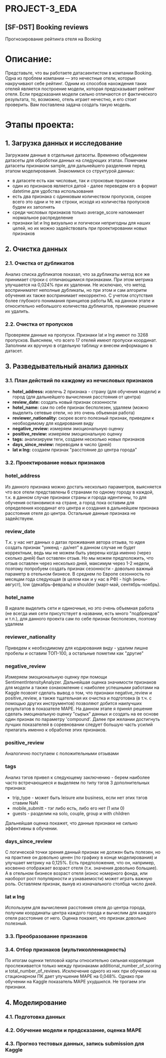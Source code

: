 # PROJECT-3_EDA

## [SF-DST] Booking reviews
Прогнозирование рейтинга отеля на Booking

# Описание:

Представьте, что вы работаете датасаентистом в компании Booking. Одна из проблем компании — это нечестные отели, которые накручивают себе рейтинг. Одним из способов нахождения таких отелей является построение модели, которая предсказывает рейтинг отеля. Если предсказания модели сильно отличаются от фактического результата, то, возможно, отель играет нечестно, и его стоит проверить. Вам поставлена задача создать такую модель.

# Этапы проекта:

## 1. Загрузка данных и исследование
Загружаем данные в отдельные датасеты. Временно объединяем датасеты для обработки данных на следующих этапах. Помечаем датасеты признаком sample, для дальнейшего разделения перед этапом моделирования. Знакомимся со структурой данных:
- в датасете есть как числовые, так и строковые признаки
- один из признаков является датой - далее переведем его в формат datetime для удобства использования
- есть два признака с одинковым количеством пропусков, скорее всего это одни и те же строки, исходя из количества пропусков будем их заполнять
- среди числовых признаков только average_score напоминает нормальное распределение
- признаки lat и lng визуально и логически непригодны для наших целей, но их можно задействовать при проектировании новых признаков

## 2. Очистка данных
### 2.1. Очистка от дубликатов
Анализ списка дубликатов показал, что за дубликаты метод все же принимает строки с отличающимися признаками. При этом метрика улучшается на 0,024% при их удалении. Не исключаю, что метод восприниматет неполные дубликаты, но при этом и сам алгоритм обучения их также воспринимает некорректно. С учетом отсутствия более глубокого понимания принципов работы ML на данном этапе и относительно небольшого количества дубликатов, принимаю решение их удалить.

### 2.2. Очистка от пропусков
Проверяем данные на пропуски. Признаки lat и lng имеют по 3268 пропусков. Выясняем, что всего 17 отелей имеют пропуски координат. Заполним их вручную в отдельную таблицу и внесем информацию в датасет.

## 3. Разведывательный анализ данных
### 3.1. План действий по каждому из нечисловых признаков
- **hotel_address:** извлечь 2 признака - страну (для обучения модели) и город (для дальнейшего вычисления расстояния от центра)
- **review_date:** создать новый признак сезонности
- **hotel_name:** сам по себе признак бесполезен, удаляем (можно выделить сетевые отели, но это очень объемная работа) 
- **reviewer_nationality:** скорее всего полезный признак, приведем к необходимому для кодирования виду
- **negative_review:** измеряем эмоциональную оценку
- **positive_review:** измеряем эмоциональную оценку
- **tags:** анализируем теги, создаем несколько новых признаков
- **days_since_review:** переводим в число (дней)
- **lat и lng:** создаем признак "расстояние до центра города"

### 3.2. Проектирование новых признаков
### hotel_address
Из данного признака можно достать несколько параметров, выясняется что все отели представлены 6 странами по одному городу в каждой, т.к. в данном случае признаки страны и города идентичны, то для обучения остановимся на стране, а город пока оставим для определения координат его центра и создания в дальнейшем признака расстояния отеля до центра. Остальные данные признака не задействуем.

### review_date
Т.к. у нас нет данных о датах проживания автора отзыва, то идея создать признак "уикенд - да/нет" в данном случае не будет корректным, ведь мы не можем быть уверены когда именно (через сколько дней) был оставлен отзыв. Но мы можем предположить, что отзыв оставлен через несколько дней, максимум через 1-2 недели, поэтому попробуем создать признак сезонности - довольно важный параметр в отельном бизнесе. В среднем по Европе сезонность по месяцам года следующая (в целом как и у нас в РФ) - high (июнь-август), low (декабрь-февраль) и shoulder (март-май, сентябрь-ноябрь).

### hotel_name
В идеале выделить сети и одиночные, но это очень объемная работа (не всегда имя сети присутствует в названии, есть много "подбрендов" и т.п.), для данного проекта сам по себе признак бесполезен, поэтому удаляем

### reviewer_nationality
Приведем к необходимому для кодирования виду - удалим лишне пробелы и оставим ТОП-100, а остальные пометим как "другие"

### negative_review
Измеряем эмоциональную оценку при помощи SentimentIntensityAnalyzer. Дальнейшая оценка значимости признаков для модели а также ознакомление с наиболее успешными работами на Kaggle позвоят сделать вывод о том, что признаки negative_review и positive_review, а также тщательная их очистка и подготовка (в т.ч. с помощью других инструментов) позволяют добится наилучших результатов в показателе MAPE.
На данном этапе я принял решение сделать эмоцинальную оценку "сырых" данных и создать на ее основе один признак по параметру 'compound'. 
Далее при желании достигнуть лучших показателей в соревновании следует большую часть усилий прилагать именно к обработке этих признаков.

### positive_review
Аналогично поступаем с положительными отзывами

### tags
Анализ тэгов привел к следующему заключению - берем наиболее часто встречающиеся и выделяем по типу тэгов 3 дополнительных признака:
- trip_typе - может быть leisure или business, если нет этих тэгов ставим NaN
- mobile_submitt - тэг либо есть, либо его нет (1 или 0)
- guests - разделим на solo, couple, group и with children

Дальнейшая оценка покажет, что данные признаки не сильно эффективны в обучении.

### days_since_review
С логической точки зрения данный признак не должен быть полезен, но на практике он довольно ценен (по графику в конце моделирования) и улучшает метрику на 0,125%. Есть предположение, что он, например, косвенно отображает возраст отеля (т.к. значения довольно большие). А в отельном бизнесе возраст отеля (износ номерного фонда, или наоборот рост популярности и узнаваемости) может играть важную роль. Оставляем признак, вынув из изначального столбца число дней.

### lat и lng
Используем для вычисления расстояния отеля до центра города, получим координаты центра каждого города и вычислим для каждого отеля расстояние от него. Оценка покажет, что признак довольно полезный.

### 3.3. Преобразование признаков

### 3.4. Отбор признаков (мультиколлениарность)
По итогам оценки тепловой карты относительно сильная корреляция прослеживается только между признаками additional_number_of_scoring и total_number_of_reviews. Исключение одного из них при обучении на стационарном ПК дает улучшение MAPE на 0,048%. Однако при обучении на Kaggle показатель MAPE ухудшился. Не трогаем эти признаки.

## 4. Моделирование

### 4.1. Подготовка данных

### 4.2. Обучение модели и предсказание, оценка MAPE

### 4.3. Прогноз тестовых данных, запись submission для Kaggle